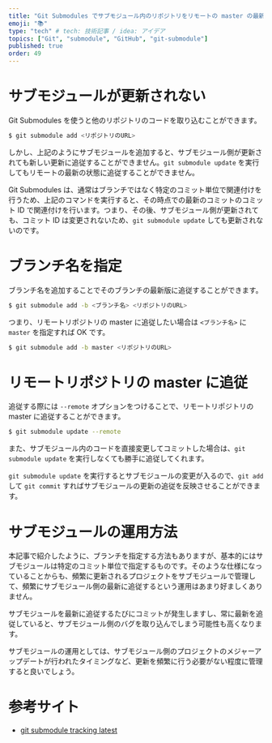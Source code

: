 ```yaml
---
title: "Git Submodules でサブモジュール内のリポジトリをリモートの master の最新版に追従する"
emoji: "📚"
type: "tech" # tech: 技術記事 / idea: アイデア
topics: ["Git", "submodule", "GitHub", "git-submodule"]
published: true
order: 49
---
```


# サブモジュールが更新されない
Git Submodules を使うと他のリポジトリのコードを取り込むことができます。

```bash
$ git submodule add <リポジトリのURL>
```

しかし、上記のようにサブモジュールを追加すると、サブモジュール側が更新されても新しい更新に追従することができません。`git submodule update` を実行してもリモートの最新の状態に追従することができません。

Git Submodules は、通常はブランチではなく特定のコミット単位で関連付けを行うため、上記のコマンドを実行すると、その時点での最新のコミットのコミット ID で関連付けを行います。つまり、その後、サブモジュール側が更新されても、コミット ID は変更されないため、`git submodule update` しても更新されないのです。

# ブランチ名を指定
ブランチ名を追加することでそのブランチの最新版に追従することができます。

```bash
$ git submodule add -b <ブランチ名> <リポジトリのURL>
```

つまり、リモートリポジトリの master に追従したい場合は `<ブランチ名>` に `master` を指定すれば OK です。

```bash
$ git submodule add -b master <リポジトリのURL>
```

# リモートリポジトリの master に追従
追従する際には `--remote` オプションをつけることで、リモートリポジトリの master に追従することができます。

```bash
$ git submodule update --remote
```

また、サブモジュール内のコードを直接変更してコミットした場合は、`git submodule update` を実行しなくても勝手に追従してくれます。

`git submodule update` を実行するとサブモジュールの変更が入るので、`git add` して `git commit` すればサブモジュールの更新の追従を反映させることができます。

# サブモジュールの運用方法
本記事で紹介したように、ブランチを指定する方法もありますが、基本的にはサブモジュールは特定のコミット単位で指定するものです。そのような仕様になっていることからも、頻繁に更新されるプロジェクトをサブモジュールで管理して、頻繁にサブモジュール側の最新に追従するという運用はあまり好ましくありません。

サブモジュールを最新に追従するたびにコミットが発生しますし、常に最新を追従していると、サブモジュール側のバグを取り込んでしまう可能性も高くなります。

サブモジュールの運用としては、サブモジュール側のプロジェクトのメジャーアップデートが行われたタイミングなど、更新を頻繁に行う必要がない程度に管理すると良いでしょう。

# 参考サイト
* [git submodule tracking latest](https://stackoverflow.com/questions/9189575/git-submodule-tracking-latest)
